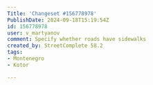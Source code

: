 ```yaml
---
Title: 'Changeset #156778978'
PublishDate: 2024-09-18T15:19:54Z
id: 156778978
user: v_martyanov
comment: Specify whether roads have sidewalks
created_by: StreetComplete 58.2
tags:
- Montenegro
- Kotor

---
```

